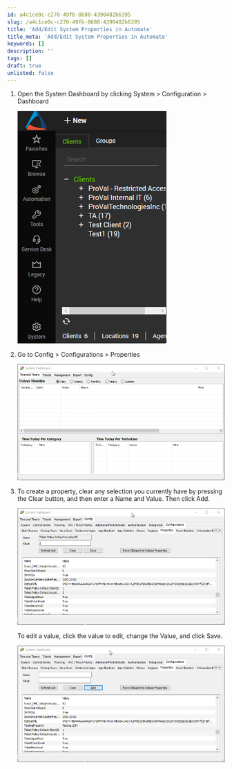 ```yaml
---
id: a4c1ce0c-c270-49fb-8688-4390482b6395
slug: /a4c1ce0c-c270-49fb-8688-4390482b6395
title: 'Add/Edit System Properties in Automate'
title_meta: 'Add/Edit System Properties in Automate'
keywords: []
description: ''
tags: []
draft: true
unlisted: false
---
```


1. Open the System Dashboard by clicking System > Configuration > Dashboard

    ![image](/static/img/a4c1ce0c-c270-49fb-8688-4390482b6395/image1.gif)

2. Go to Config > Configurations > Properties

    ![image](/static/img/a4c1ce0c-c270-49fb-8688-4390482b6395/image2.gif)

3. To create a property, clear any selection you currently have by pressing the Clear button, and then enter a Name and Value. Then click Add.

    ![image](/static/img/a4c1ce0c-c270-49fb-8688-4390482b6395/image3.gif)

    To edit a value, click the value to edit, change the Value, and click Save.

    ![image](/static/img/a4c1ce0c-c270-49fb-8688-4390482b6395/image4.gif)
